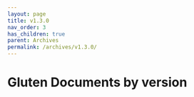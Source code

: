 ```yaml
---
layout: page
title: v1.3.0
nav_order: 3
has_children: true
parent: Archives
permalink: /archives/v1.3.0/
---
```

# Gluten Documents by version


